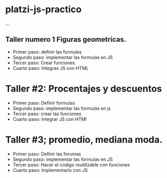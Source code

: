 # platzi-js-practico

...

## Taller numero 1 Figuras geometricas.
- Primer paso: definir las formulas
- Segundo paso: implementar las formulas en JS
- Tercer paso: Crear funciones.
- Cuarto paso: Integras JS con HTML


# Taller #2: Procentajes y descuentos

- Primer paso: Definir formulas
- Segundo paso: implementar las formulas en js
- Tercer paso: crear las funciones
- Cuarto paso: Integrar JS con HTMl


# Taller #3; promedio, mediana moda.

- Primer paso: Definir las forumas
- Segundo paso: implementar las formulas en JS
- Tercer paso: Hacer el codigo reutilizable con funciones
- Cuarto paso: Implementarlo con JS